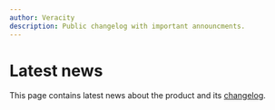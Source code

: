```yaml
---
author: Veracity
description: Public changelog with important announcments.
---
```

# Latest news
This page contains latest news about the product and its [changelog](#changelog).